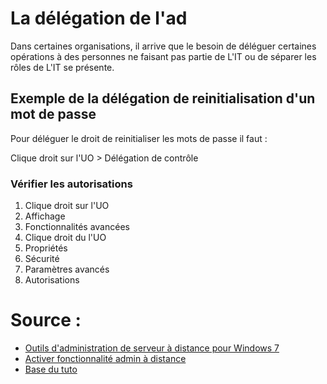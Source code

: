 # La délégation de l'ad

Dans certaines organisations, il arrive que le besoin de déléguer certaines opérations à des personnes ne faisant pas partie de L'IT ou de séparer les rôles de L'IT se présente.

## Exemple de la délégation de reinitialisation  d'un mot de passe

Pour déléguer le droit de reinitialiser les mots de passe il faut :

Clique droit sur l'UO > Délégation de contrôle


### Vérifier les autorisations

1. Clique droit sur l'UO
2. Affichage
3. Fonctionnalités avancées
4. Clique droit du l'UO
5. Propriétés
6. Sécurité
7. Paramètres avancés
8. Autorisations


# Source :
- [Outils d'administration de serveur à distance pour Windows 7](https://docs.microsoft.com/en-us/answers/questions/139419/rsat-tool-for-windows-7-download.html)
- [Activer fonctionnalité admin à distance](https://docs.microsoft.com/en-us/troubleshoot/windows-server/system-management-components/remote-server-administration-tools)
- [Base du tuto](https://www.informatiweb-pro.net/admin-systeme/win-server/ws-2016-ad-ds-creer-une-delegation-de-controle.html)
  
